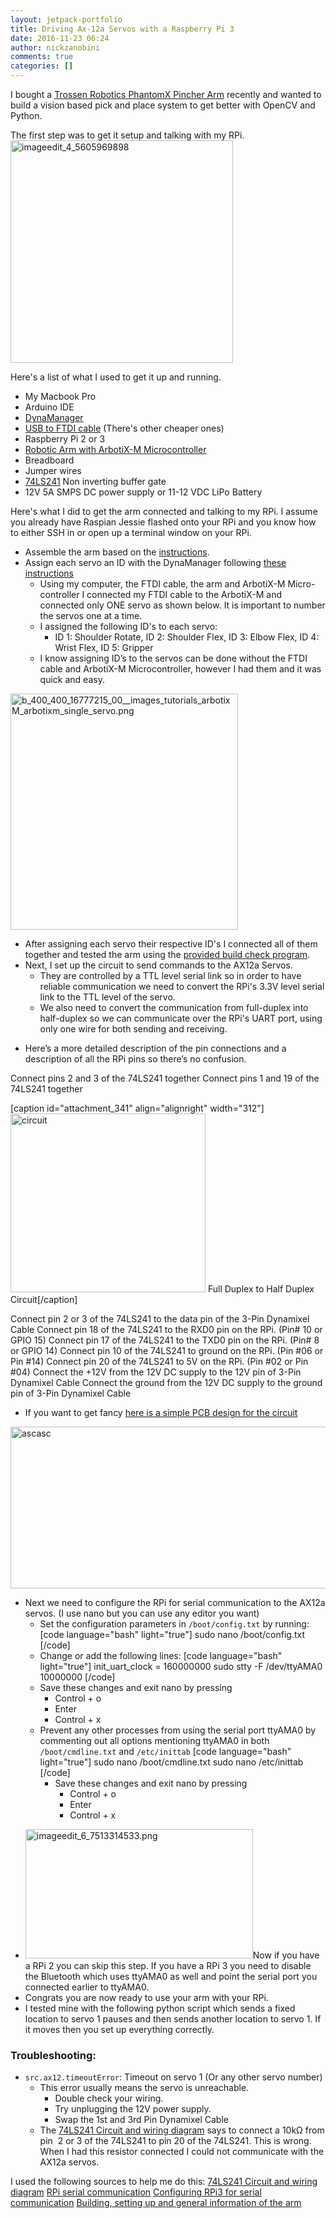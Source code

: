 ```yaml
---
layout: jetpack-portfolio
title: Driving Ax-12a Servos with a Raspberry Pi 3
date: 2016-11-23 06:24
author: nickzanobini
comments: true
categories: []
---
```

I bought a <a href="http://www.trossenrobotics.com/p/PhantomX-Pincher-Robot-Arm.aspx" target="_blank">Trossen Robotics PhantomX Pincher Arm</a> recently and wanted to build a vision based pick and place system to get better with OpenCV and Python.

The first step was to get it setup and talking with my RPi.<img class="alignright  wp-image-443" src="https://nickzanobini.files.wordpress.com/2016/11/imageedit_4_5605969898.png?w=300" alt="imageedit_4_5605969898" width="356" height="356" />

Here's a list of what I used to get it up and running.

<ul>
    <li>My Macbook Pro</li>
    <li>Arduino IDE</li>
    <li><a href="https://github.com/Interbotix/dynaManager/releases">DynaManager</a></li>
    <li><a href="http://www.trossenrobotics.com/store/p/6406-FTDI-Cable-5V.aspx" target="_blank">USB to FTDI cable</a> (There's other cheaper ones)</li>
    <li>Raspberry Pi 2 or 3</li>
    <li><a href="http://www.trossenrobotics.com/p/PhantomX-Pincher-Robot-Arm.aspx" target="_blank">Robotic Arm with ArbotiX-M Microcontroller</a></li>
    <li>Breadboard</li>
    <li>Jumper wires</li>
    <li><a href="http://www.uni-kl.de/elektronik-lager/417791">74LS241</a> Non inverting buffer gate</li>
    <li>12V 5A SMPS DC power supply or 11-12 VDC LiPo Battery</li>
</ul>

Here's what I did to get the arm connected and talking to my RPi. I assume you already have Raspian Jessie flashed onto your RPi and you know how to either SSH in or open up a terminal window on your RPi.

<ul>
    <li>Assemble the arm based on the <a href="http://learn.trossenrobotics.com/16-interbotix/robot-arms/pincher-robot-arm/163-phantomx-pincher-robot-arm-assembly-guide.html">instructions</a>.</li>
    <li>Assign each servo an ID with the DynaManager following <a href="http://learn.trossenrobotics.com/index.php/getting-started-with-the-arbotix/1-using-the-tr-dynamixel-servo-tool#&amp;panel1-1" target="_blank">these instructions</a>
<ul>
    <li>Using my computer, the FTDI cable, the arm and ArbotiX-M Micro-controller I connected my FTDI cable to the ArbotiX-M and connected only ONE servo as shown below. It is important to number the servos one at a time.</li>
    <li>I assigned the following ID's to each servo:
<ul>
    <li>ID 1: Shoulder Rotate, ID 2: Shoulder Flex, ID 3: Elbow Flex, ID 4: Wrist Flex, ID 5: Gripper</li>
</ul>
</li>
    <li>I know assigning ID’s to the servos can be done without the FTDI cable and ArbotiX-M Microcontroller, however I had them and it was quick and easy.</li>
</ul>
</li>
</ul>

<img class=" alignleft" src="http://learn.trossenrobotics.com/cache/multithumb_thumbs/b_400_400_16777215_00__images_tutorials_arbotixM_arbotixm_single_servo.png" alt="b_400_400_16777215_00__images_tutorials_arbotixM_arbotixm_single_servo.png" width="364" height="378" align="middle" />

<ul>
    <li>After assigning each servo their respective ID's I connected all of them together and tested the arm using the <a href="http://learn.trossenrobotics.com/interbotix/robot-arms/16-phantomx-pincher-robot-arm/25-phantomx-pincher-robot-arm-build-check" target="_blank">provided build check program</a>.</li>
    <li>Next, I set up the circuit to send commands to the AX12a Servos.
<ul>
    <li>They are controlled by a TTL level serial link so in order to have reliable communication we need to convert the RPi's 3.3V level serial link to the TTL level of the servo.</li>
    <li>We also need to convert the communication from full-duplex into half-duplex so we can communicate over the RPi's UART port, using only one wire for both sending and receiving.</li>
</ul>
</li>
</ul>

<ul>
    <li>Here’s a more detailed description of the pin connections and a description of all the RPi pins so there’s no confusion.</li>
</ul>

Connect pins 2 and 3 of the 74LS241 together
Connect pins 1 and 19 of the 74LS241 together

[caption id="attachment_341" align="alignright" width="312"]<img class="  wp-image-341 alignright" src="https://nickzanobini.files.wordpress.com/2016/11/circuit.png?w=300" alt="circuit" width="312" height="286" /> Full Duplex to Half Duplex Circuit[/caption]

Connect pin 2 or 3 of the 74LS241 to the data pin of the 3-Pin Dynamixel Cable
Connect pin 18 of the 74LS241 to the RXD0 pin on the RPi. (Pin# 10 or GPIO 15)
Connect pin 17 of the 74LS241 to the TXD0 pin on the RPi. (Pin# 8 or GPIO 14)
Connect pin 10 of the 74LS241 to ground on the RPi. (Pin #06 or Pin #14)
Connect pin 20 of the 74LS241 to 5V on the RPi. (Pin #02 or Pin #04)
Connect the +12V from the 12V DC supply to the 12V pin of 3-Pin Dynamixel Cable
Connect the ground from the 12V DC supply to the ground pin of 3-Pin Dynamixel Cable

<ul>
    <li>If you want to get fancy <a href="https://circuits.io/circuits/267189-ax-12-driver-for-raspberry-pi/" target="_blank">here is a simple PCB design for the circuit</a></li>
</ul>

<img class="  wp-image-461 aligncenter" src="https://nickzanobini.files.wordpress.com/2015/06/ascasc.png" alt="ascasc" width="737" height="259" />

<ul>
    <li>Next we need to configure the RPi for serial communication to the AX12a servos. (I use nano but you can use any editor you want)
<ul>
    <li>Set the configuration parameters in <code>/boot/config.txt</code> by running:[code language="bash" light="true"]
sudo nano /boot/config.txt
[/code]</li>
    <li>Change or add the following lines:
[code language="bash" light="true"]
init_uart_clock = 160000000
sudo stty -F /dev/ttyAMA0 10000000
[/code]</li>
    <li>Save these changes and exit nano by pressing
<ul>
    <li>Control + o</li>
    <li>Enter</li>
    <li>Control + x</li>
</ul>
</li>
    <li>Prevent any other processes from using the serial port ttyAMA0 by commenting out all options mentioning ttyAMA0 in both <code>/boot/cmdline.txt</code> and <code>/etc/inittab</code>
[code language="bash" light="true"]
sudo nano /boot/cmdline.txt
sudo nano /etc/inittab
[/code]
<ul>
    <li>Save these changes and exit nano by pressing
<ul>
    <li>Control + o</li>
    <li>Enter</li>
    <li>Control + x</li>
</ul>
</li>
</ul>
</li>
</ul>
</li>
</ul>

<ul>
    <li><img class=" size-full wp-image-521 alignleft" src="https://nickzanobini.files.wordpress.com/2016/11/imageedit_6_7513314533.png?w=364" alt="imageedit_6_7513314533.png" width="364" height="207" />Now if you have a RPi 2 you can skip this step. If you have a RPi 3 you need to disable the Bluetooth which uses ttyAMA0 as well and point the serial port you connected earlier to ttyAMA0.</li>
    <li>Congrats you are now ready to use your arm with your RPi.</li>
    <li>I tested mine with the following python script which sends a fixed location to servo 1 pauses and then sends another location to servo 1. If it moves then you set up everything correctly.</li>
</ul>

<h3>Troubleshooting:</h3>

<ul>
    <li class="p1"><span class="s1"><code>src.ax12.timeoutError</code>: Timeout on servo 1 (Or any other servo number)</span>
<ul>
    <li class="p1">This error usually means the servo is unreachable.
<ul>
    <li class="p1">Double check your wiring.</li>
    <li class="p1">Try unplugging the 12V power supply.</li>
    <li class="p1">Swap the 1st and 3rd Pin Dynamixel Cable</li>
</ul>
</li>
    <li class="p1">The <a href="http://www.instructables.com/id/How-to-drive-Dynamixel-AX-12A-servos-with-a-Raspbe/" target="_blank">74LS241 Circuit and wiring diagram</a> says to connect a 10kΩ from pin  2 or 3 of the 74LS241 to pin 20 of the 74LS241. This is wrong. When I had this resistor connected I could not communicate with the AX12a servos.</li>
</ul>
</li>
</ul>

<p dir="ltr">I used the following sources to help me do this:
<a href="http://www.instructables.com/id/How-to-drive-Dynamixel-AX-12A-servos-with-a-Raspbe/" target="_blank">74LS241 Circuit and wiring diagram</a>
<a href="http://www.oppedijk.com/robotics/control-dynamixel-with-raspberrypi" target="_blank">RPi serial communication</a>
<a href="http://raspberrypi.stackexchange.com/questions/45570/how-do-i-make-serial-work-on-the-raspberry-pi3" target="_blank">Configuring RPi3 for serial communication</a>
<a href="http://www.trossenrobotics.com/p/PhantomX-Pincher-Robot-Arm.aspx" target="_blank">Building, setting up and general information of the arm</a></p>
